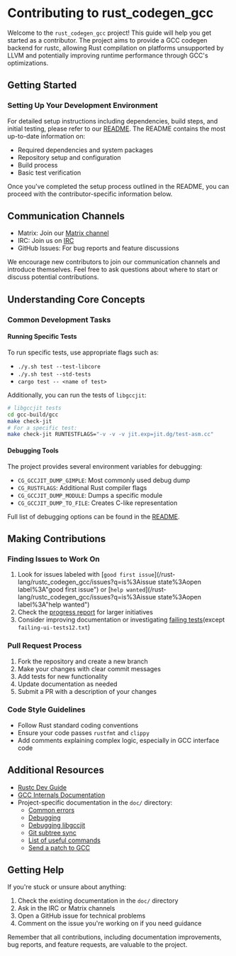 # Contributing to rust_codegen_gcc

Welcome to the `rust_codegen_gcc` project! This guide will help you get started as a contributor. The project aims to provide a GCC codegen backend for rustc, allowing Rust compilation on platforms unsupported by LLVM and potentially improving runtime performance through GCC's optimizations.

## Getting Started

### Setting Up Your Development Environment

For detailed setup instructions including dependencies, build steps, and initial testing, please refer to our [README](https://github.com/rust-lang/rustc_codegen_gcc/blob/master/Readme.md). The README contains the most up-to-date information on:

- Required dependencies and system packages
- Repository setup and configuration
- Build process
- Basic test verification

Once you've completed the setup process outlined in the README, you can proceed with the contributor-specific information below.

## Communication Channels

- Matrix: Join our [Matrix channel](https://matrix.to/#/#rustc_codegen_gcc:matrix.org)
- IRC: Join us on [IRC](https://web.libera.chat/#rustc_codegen_gcc)
- GitHub Issues: For bug reports and feature discussions

We encourage new contributors to join our communication channels and introduce themselves. Feel free to ask questions about where to start or discuss potential contributions.

## Understanding Core Concepts

### Common Development Tasks

#### Running Specific Tests
To run specific tests, use appropriate flags such as:
- `./y.sh test --test-libcore`
- `./y.sh test --std-tests`
- `cargo test -- <name of test>`

Additionally, you can run the tests of `libgccjit`:
```bash
# libgccjit tests
cd gcc-build/gcc
make check-jit
# For a specific test:
make check-jit RUNTESTFLAGS="-v -v -v jit.exp=jit.dg/test-asm.cc"
```

#### Debugging Tools
The project provides several environment variables for debugging:
- `CG_GCCJIT_DUMP_GIMPLE`: Most commonly used debug dump
- `CG_RUSTFLAGS`: Additional Rust compiler flags
- `CG_GCCJIT_DUMP_MODULE`: Dumps a specific module
- `CG_GCCJIT_DUMP_TO_FILE`: Creates C-like representation

Full list of debugging options can be found in the [README](/rust-lang/rustc_codegen_gcc#env-vars).

## Making Contributions

### Finding Issues to Work On
1. Look for issues labeled with [`good first issue`](/rust-lang/rustc_codegen_gcc/issues?q=is%3Aissue state%3Aopen label%3A"good first issue") or [`help wanted`](/rust-lang/rustc_codegen_gcc/issues?q=is%3Aissue state%3Aopen label%3A"help wanted")
2. Check the [progress report](https://blog.antoyo.xyz/rustc_codegen_gcc-progress-report-34#state_of_rustc_codegen_gcc) for larger initiatives
3. Consider improving documentation or investigating [failing tests](https://github.com/rust-lang/rustc_codegen_gcc/tree/master/tests)(except `failing-ui-tests12.txt`)

### Pull Request Process
1. Fork the repository and create a new branch
2. Make your changes with clear commit messages
3. Add tests for new functionality
4. Update documentation as needed
5. Submit a PR with a description of your changes

### Code Style Guidelines
- Follow Rust standard coding conventions
- Ensure your code passes `rustfmt` and `clippy`
- Add comments explaining complex logic, especially in GCC interface code

## Additional Resources

- [Rustc Dev Guide](https://rustc-dev-guide.rust-lang.org/)
- [GCC Internals Documentation](https://gcc.gnu.org/onlinedocs/gccint/)
- Project-specific documentation in the `doc/` directory:
  - [Common errors](/rust-lang/rustc_codegen_gcc/blob/master/doc/errors.md)
  - [Debugging](/rust-lang/rustc_codegen_gcc/blob/master/doc/debugging.md)
  - [Debugging libgccjit](/rust-lang/rustc_codegen_gcc/blob/master/doc/debugging-libgccjit.md)
  - [Git subtree sync](/rust-lang/rustc_codegen_gcc/blob/master/doc/subtree.md)
  - [List of useful commands](/rust-lang/rustc_codegen_gcc/blob/master/doc/tips.md)
  - [Send a patch to GCC](/rust-lang/rustc_codegen_gcc/blob/master/doc/sending-gcc-patch.md)

## Getting Help

If you're stuck or unsure about anything:
1. Check the existing documentation in the `doc/` directory
2. Ask in the IRC or Matrix channels
3. Open a GitHub issue for technical problems
4. Comment on the issue you're working on if you need guidance

Remember that all contributions, including documentation improvements, bug reports, and feature requests, are valuable to the project.
